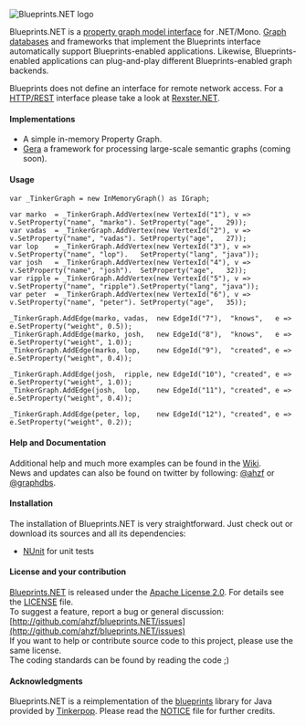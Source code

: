 ![Blueprints.NET logo](/ahzf/blueprints.NET/raw/master/doc/blueprints.NET-logo.png)

Blueprints.NET is a [property graph model interface](http://github.com/tinkerpop/gremlin/wiki/Defining-a-Property-Graph) for .NET/Mono. [Graph](http://en.wikipedia.org/wiki/Graph_database) [databases](http://www.graph-database.org) and frameworks that implement the Blueprints interface automatically support Blueprints-enabled applications. Likewise, Blueprints-enabled applications can plug-and-play different Blueprints-enabled graph backends.

Blueprints does not define an interface for remote network access. For a [HTTP/REST](http://en.wikipedia.org/wiki/Representational_State_Transfer) interface please take a look at [Rexster.NET](http://github.com/ahzf/rexster.NET).

#### Implementations

* A simple in-memory Property Graph.
* [Gera](http://github.com/ahzf/Gera) a framework for processing large-scale semantic graphs (coming soon).

#### Usage

    var _TinkerGraph = new InMemoryGraph() as IGraph;

    var marko  = _TinkerGraph.AddVertex(new VertexId("1"), v => v.SetProperty("name", "marko"). SetProperty("age",   29));
    var vadas  = _TinkerGraph.AddVertex(new VertexId("2"), v => v.SetProperty("name", "vadas"). SetProperty("age",   27));
    var lop    = _TinkerGraph.AddVertex(new VertexId("3"), v => v.SetProperty("name", "lop").   SetProperty("lang", "java"));
    var josh   = _TinkerGraph.AddVertex(new VertexId("4"), v => v.SetProperty("name", "josh").  SetProperty("age",   32));
    var ripple = _TinkerGraph.AddVertex(new VertexId("5"), v => v.SetProperty("name", "ripple").SetProperty("lang", "java"));
    var peter  = _TinkerGraph.AddVertex(new VertexId("6"), v => v.SetProperty("name", "peter"). SetProperty("age",   35));

    _TinkerGraph.AddEdge(marko, vadas,  new EdgeId("7"),  "knows",   e => e.SetProperty("weight", 0.5));
    _TinkerGraph.AddEdge(marko, josh,   new EdgeId("8"),  "knows",   e => e.SetProperty("weight", 1.0));
    _TinkerGraph.AddEdge(marko, lop,    new EdgeId("9"),  "created", e => e.SetProperty("weight", 0.4));

    _TinkerGraph.AddEdge(josh,  ripple, new EdgeId("10"), "created", e => e.SetProperty("weight", 1.0));
    _TinkerGraph.AddEdge(josh,  lop,    new EdgeId("11"), "created", e => e.SetProperty("weight", 0.4));

    _TinkerGraph.AddEdge(peter, lop,    new EdgeId("12"), "created", e => e.SetProperty("weight", 0.2));

#### Help and Documentation

Additional help and much more examples can be found in the [Wiki](http://github.com/ahzf/blueprints.NET/wiki).   
News and updates can also be found on twitter by following: [@ahzf](http://www.twitter.com/ahzf) or [@graphdbs](http://www.twitter.com/graphdbs).

#### Installation

The installation of Blueprints.NET is very straightforward. Just check out or download its sources and all its dependencies:

- [NUnit](http://www.nunit.org/) for unit tests

#### License and your contribution

[Blueprints.NET](http://github.com/ahzf/blueprints.NET) is released under the [Apache License 2.0](http://www.apache.org/licenses/LICENSE-2.0). For details see the [LICENSE](/ahzf/blueprints.NET/blob/master/LICENSE) file.    
To suggest a feature, report a bug or general discussion: [http://github.com/ahzf/blueprints.NET/issues](http://github.com/ahzf/blueprints.NET/issues)    
If you want to help or contribute source code to this project, please use the same license.   
The coding standards can be found by reading the code ;)

#### Acknowledgments

Blueprints.NET is a reimplementation of the [blueprints](http://github.com/tinkerpop/blueprints) library for Java provided by [Tinkerpop](http://tinkerpop.com).
Please read the [NOTICE](/ahzf/blueprints.NET/blob/master/NOTICE) file for further credits.
